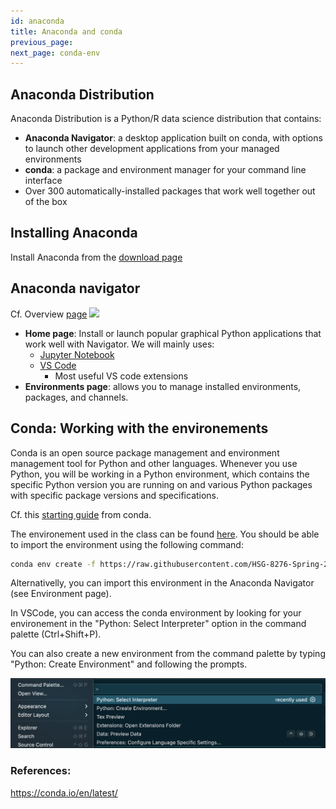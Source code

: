 ```yaml
---
id: anaconda
title: Anaconda and conda
previous_page: 
next_page: conda-env
---
```


## Anaconda Distribution

Anaconda Distribution is a Python/R data science distribution that contains:
- **Anaconda Navigator**: a desktop application built on conda, with options to launch other development applications from your managed environments
- **conda**: a package and environment manager for your command line interface
- Over 300 automatically-installed packages that work well together out of the box

## Installing Anaconda
Install Anaconda from the [download page](https://www.anaconda.com/download/success)


## Anaconda navigator
Cf. Overview [page](https://docs.anaconda.com/navigator/overview/)
![](https://docs.anaconda.com/_images/nav-learn1.png)

- **Home page**: Install or launch popular graphical Python applications that work well with Navigator. We will mainly uses:
  - [Jupyter Notebook](https://docs.jupyter.org/en/latest/)
  - [VS Code](https://code.visualstudio.com/docs)
    - Most useful VS code extensions 
- **Environments page**: allows you to manage installed environments, packages, and channels.

## Conda: Working with the environements

Conda is an open source package management and environment management tool for Python and other languages. Whenever you use Python, you will be working in a Python environment, which contains the specific Python version you are running on and various Python packages with specific package versions and specifications.

Cf. this [starting guide](https://docs.conda.io/projects/conda/en/latest/user-guide/getting-started.html) from conda. 

The environement used in the class can be found [here](https://raw.githubusercontent.com/HSG-8276-Spring-2025/class-ressources/refs/heads/main/hsg-spring2025.yaml). You should be able to import the environment using the following command:
```bash
conda env create -f https://raw.githubusercontent.com/HSG-8276-Spring-2025/class-ressources/refs/heads/main/hsg-spring2025.yaml
```

Alternativelly, you can import this environment in the Anaconda Navigator (see Environment page).

In VSCode, you can access the conda environment by looking for your environement in the "Python: Select Interpreter" option in the command palette (Ctrl+Shift+P). 

You can also create a new environment from the command palette by typing "Python: Create Environment" and following the prompts.

![VSCode conda env](img/vscode-python%20environment.png)


### References: 

https://conda.io/en/latest/

